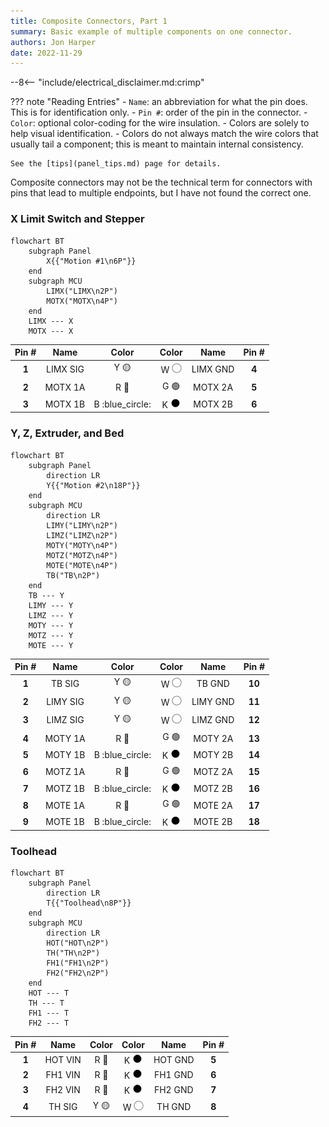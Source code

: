 ```yaml
---
title: Composite Connectors, Part 1
summary: Basic example of multiple components on one connector.
authors: Jon Harper
date: 2022-11-29
---
```


--8<-- "include/electrical_disclaimer.md:crimp"

??? note "Reading Entries"
    - `Name`: an abbreviation for what the pin does. This is for identification only.
    - `Pin #`: order of the pin in the connector.
    - `Color`: optional color-coding for the wire insulation.
        - Colors are solely to help visual identification.
        - Colors do not always match the wire colors that usually tail a component; this is meant to maintain internal consistency.

    See the [tips](panel_tips.md) page for details.

Composite connectors may not be the technical term for connectors with pins that lead to multiple endpoints, but I have not found the correct one.

### X Limit Switch and Stepper

```mermaid
flowchart BT
    subgraph Panel
        X{{"Motion #1\n6P"}}
    end
    subgraph MCU
        LIMX("LIMX\n2P")
        MOTX("MOTX\n4P")
    end
    LIMX --- X
    MOTX --- X
```

| Pin #  | Name     | Color             |  Color             | Name     | Pin #   |
|:------:|:--------:|:-----------------:|:------------------:|:--------:|:-------:|
| **1**  | LIMX SIG | Y :yellow_circle: | W ![white][white]  | LIMX GND | **4**   |
| **2**  | MOTX 1A  | R :red_circle:    | G :green_circle:   | MOTX 2A  | **5**   |
| **3**  | MOTX 1B  | B :blue_circle:   | K ![black][black]  | MOTX 2B  | **6**   |

### Y, Z, Extruder, and Bed

```mermaid
flowchart BT
    subgraph Panel
        direction LR
        Y{{"Motion #2\n18P"}}
    end
    subgraph MCU
        direction LR
        LIMY("LIMY\n2P")
        LIMZ("LIMZ\n2P")
        MOTY("MOTY\n4P")
        MOTZ("MOTZ\n4P")
        MOTE("MOTE\n4P")
        TB("TB\n2P")
    end
    TB --- Y
    LIMY --- Y
    LIMZ --- Y
    MOTY --- Y
    MOTZ --- Y
    MOTE --- Y
```

| Pin #  | Name     | Color             |  Color             | Name     | Pin #   |
|:------:|:--------:|:-----------------:|:------------------:|:--------:|:-------:|
| **1**  | TB SIG   | Y :yellow_circle: | W ![white][white]  | TB GND   | **10**   |
| **2**  | LIMY SIG | Y :yellow_circle: | W ![white][white]  | LIMY GND | **11**  |
| **3**  | LIMZ SIG | Y :yellow_circle: | W ![white][white]  | LIMZ GND | **12**  |
| **4**  | MOTY 1A  | R :red_circle:    | G :green_circle:   | MOTY 2A  | **13**  |
| **5**  | MOTY 1B  | B :blue_circle:   | K ![black][black]  | MOTY 2B  | **14**  |
| **6**  | MOTZ 1A  | R :red_circle:    | G :green_circle:   | MOTZ 2A  | **15**  |
| **7**  | MOTZ 1B  | B :blue_circle:   | K ![black][black]  | MOTZ 2B  | **16**  |
| **8**  | MOTE 1A  | R :red_circle:    | G :green_circle:   | MOTE 2A  | **17**  |
| **9**  | MOTE 1B  | B :blue_circle:   | K ![black][black]  | MOTE 2B  | **18**  |

### Toolhead

```mermaid
flowchart BT
    subgraph Panel
        direction LR
        T{{"Toolhead\n8P"}}
    end
    subgraph MCU
        direction LR
        HOT("HOT\n2P")
        TH("TH\n2P")
        FH1("FH1\n2P")
        FH2("FH2\n2P")
    end
    HOT --- T
    TH --- T
    FH1 --- T
    FH2 --- T
```

| Pin #  | Name     | Color             |  Color             | Name     | Pin #   |
|:------:|:--------:|:-----------------:|:------------------:|:--------:|:-------:|
| **1**  | HOT VIN  | R :red_circle:    | K ![black][black]  | HOT GND  | **5**   |
| **2**  | FH1 VIN  | R :red_circle:    | K ![black][black]  | FH1 GND  | **6**   |
| **3**  | FH2 VIN  | R :red_circle:    | K ![black][black]  | FH2 GND  | **7**   |
| **4**  | TH SIG   | Y :yellow_circle: | W ![white][white]  | TH GND   | **8**   |

[black]: ../img/black_circle.png
[white]: ../img/white_circle.png
